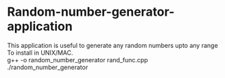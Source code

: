 # Random-number-generator-application
This application is useful to generate any random numbers upto any range 
To install in UNIX/MAC.     
g++ -o random_number_generator rand_func.cpp
./random_number_generator

